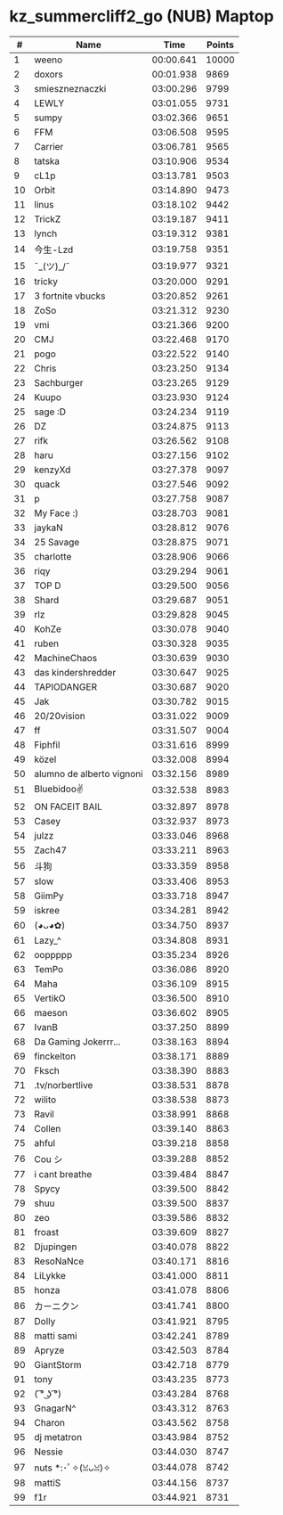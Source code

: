 # kz_summercliff2_go (NUB) Maptop

|  # | Name | Time | Points |
|-------------- | -------------- | -------------- | -------------- | 
| 1 | weeno | 00:00.641 | 10000 | 
| 2 | doxors | 00:01.938 | 9869 | 
| 3 | smieszneznaczki | 03:00.296 | 9799 | 
| 4 | LEWLY | 03:01.055 | 9731 | 
| 5 | sumpy | 03:02.366 | 9651 | 
| 6 | FFM | 03:06.508 | 9595 | 
| 7 | Carrier | 03:06.781 | 9565 | 
| 8 | tatska | 03:10.906 | 9534 | 
| 9 | cL1p | 03:13.781 | 9503 | 
| 10 | Orbit | 03:14.890 | 9473 | 
| 11 | linus | 03:18.102 | 9442 | 
| 12 | TrickZ | 03:19.187 | 9411 | 
| 13 | lynch | 03:19.312 | 9381 | 
| 14 | 今生-Lzd | 03:19.758 | 9351 | 
| 15 | ¯\_(ツ)_/¯ | 03:19.977 | 9321 | 
| 16 | tricky | 03:20.000 | 9291 | 
| 17 | 3 fortnite vbucks | 03:20.852 | 9261 | 
| 18 | ZoSo | 03:21.312 | 9230 | 
| 19 | vmi | 03:21.366 | 9200 | 
| 20 | CMJ | 03:22.468 | 9170 | 
| 21 | pogo | 03:22.522 | 9140 | 
| 22 | Chris | 03:23.250 | 9134 | 
| 23 | Sachburger | 03:23.265 | 9129 | 
| 24 | Kuupo | 03:23.930 | 9124 | 
| 25 | sage :D | 03:24.234 | 9119 | 
| 26 | DZ | 03:24.875 | 9113 | 
| 27 | rifk | 03:26.562 | 9108 | 
| 28 | haru | 03:27.156 | 9102 | 
| 29 | kenzyXd | 03:27.378 | 9097 | 
| 30 | quack | 03:27.546 | 9092 | 
| 31 | p | 03:27.758 | 9087 | 
| 32 | My Face :) | 03:28.703 | 9081 | 
| 33 | jaykaN | 03:28.812 | 9076 | 
| 34 | 25 Savage | 03:28.875 | 9071 | 
| 35 | charlotte | 03:28.906 | 9066 | 
| 36 | riqy | 03:29.294 | 9061 | 
| 37 | TOP D | 03:29.500 | 9056 | 
| 38 | Shard | 03:29.687 | 9051 | 
| 39 | rlz | 03:29.828 | 9045 | 
| 40 | KohZe | 03:30.078 | 9040 | 
| 41 | ruben | 03:30.328 | 9035 | 
| 42 | MachineChaos | 03:30.639 | 9030 | 
| 43 | das kindershredder | 03:30.647 | 9025 | 
| 44 | TAPIODANGER | 03:30.687 | 9020 | 
| 45 | Jak | 03:30.782 | 9015 | 
| 46 | 20/20vision | 03:31.022 | 9009 | 
| 47 | ff | 03:31.507 | 9004 | 
| 48 | Fiphfil | 03:31.616 | 8999 | 
| 49 | közel | 03:32.008 | 8994 | 
| 50 | alumno de alberto vignoni | 03:32.156 | 8989 | 
| 51 | Bluebidoo✌ | 03:32.538 | 8983 | 
| 52 | ON FACEIT BAIL | 03:32.897 | 8978 | 
| 53 | Casey | 03:32.937 | 8973 | 
| 54 | julzz | 03:33.046 | 8968 | 
| 55 | Zach47 | 03:33.211 | 8963 | 
| 56 | 斗狗 | 03:33.359 | 8958 | 
| 57 | slow | 03:33.406 | 8953 | 
| 58 | GiimPy | 03:33.718 | 8947 | 
| 59 | iskree | 03:34.281 | 8942 | 
| 60 | (◕ᴗ◕✿) | 03:34.750 | 8937 | 
| 61 | Lazy_^ | 03:34.808 | 8931 | 
| 62 | ooppppp | 03:35.234 | 8926 | 
| 63 | TemPo | 03:36.086 | 8920 | 
| 64 | Maha | 03:36.109 | 8915 | 
| 65 | VertikO | 03:36.500 | 8910 | 
| 66 | maeson | 03:36.602 | 8905 | 
| 67 | IvanB | 03:37.250 | 8899 | 
| 68 | Da Gaming Jokerrr... | 03:38.163 | 8894 | 
| 69 | finckelton | 03:38.171 | 8889 | 
| 70 | Fksch | 03:38.390 | 8883 | 
| 71 | .tv/norbertlive | 03:38.531 | 8878 | 
| 72 | wilito | 03:38.538 | 8873 | 
| 73 | Ravil | 03:38.991 | 8868 | 
| 74 | Collen | 03:39.140 | 8863 | 
| 75 | ahful | 03:39.218 | 8858 | 
| 76 | Cou シ | 03:39.288 | 8852 | 
| 77 | i cant breathe | 03:39.484 | 8847 | 
| 78 | Spycy | 03:39.500 | 8842 | 
| 79 | shuu | 03:39.500 | 8837 | 
| 80 | zeo | 03:39.586 | 8832 | 
| 81 | froast | 03:39.609 | 8827 | 
| 82 | Djupingen | 03:40.078 | 8822 | 
| 83 | ResoNaNce | 03:40.171 | 8816 | 
| 84 | LiLykke | 03:41.000 | 8811 | 
| 85 | honza | 03:41.078 | 8806 | 
| 86 | カーニクン | 03:41.741 | 8800 | 
| 87 | Dolly | 03:41.921 | 8795 | 
| 88 | matti sami | 03:42.241 | 8789 | 
| 89 | Apryze | 03:42.503 | 8784 | 
| 90 | GiantStorm | 03:42.718 | 8779 | 
| 91 | tony | 03:43.235 | 8773 | 
| 92 | ( ͡° ͜ʖ ͡°) | 03:43.284 | 8768 | 
| 93 | GnagarN^ | 03:43.312 | 8763 | 
| 94 | Charon | 03:43.562 | 8758 | 
| 95 | dj metatron | 03:43.984 | 8752 | 
| 96 | Nessie | 03:44.030 | 8747 | 
| 97 | nuts *:･ﾟ✧(ꈍᴗꈍ)✧ | 03:44.078 | 8742 | 
| 98 | mattiS | 03:44.156 | 8737 | 
| 99 | f1r | 03:44.921 | 8731 | 

